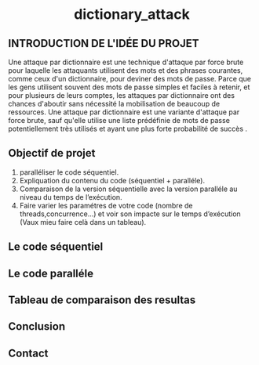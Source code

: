 # <p align='center'>dictionary_attack</p>

## INTRODUCTION DE L'IDÉE DU PROJET
<p>
Une attaque par dictionnaire est une technique d'attaque par force brute pour laquelle les attaquants utilisent des mots et des phrases courantes, comme ceux d'un dictionnaire, pour deviner des mots de passe. Parce que les gens utilisent souvent des mots de passe simples et faciles à retenir, et pour plusieurs de leurs comptes, les attaques par dictionnaire ont des chances d'aboutir sans nécessité la mobilisation de beaucoup de ressources. Une attaque par dictionnaire est une variante d'attaque par force brute, sauf qu'elle utilise une liste prédéfinie de mots de passe potentiellement très utilisés et ayant une plus forte probabilité de succès .
</p>

## Objectif de projet 

1. paralléliser le code séquentiel.
2. Expliquation du contenu du code (séquentiel + paralléle).
3. Comparaison de la version séquentielle avec la version paralléle au niveau du temps de l’exécution.
4. Faire varier les paramétres de votre code (nombre de threads,concurrence...) et voir son impacte sur le temps d’exécution (Vaux mieu faire celà dans un tableau).

## Le code séquentiel

## Le code paralléle

## Tableau de comparaison des resultas

## Conclusion 

## Contact 

